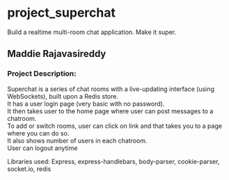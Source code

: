 # project_superchat
Build a realtime multi-room chat application. Make it super.

## Maddie Rajavasireddy    

### Project Description:    
Superchat is a series of chat rooms with a live-updating interface (using WebSockets), built upon a Redis store.    
It has a user login page (very basic with no password).    
It then takes user to the home page where user can post messages to a chatroom.     
To add or switch rooms, user can click on link and that takes you to a page where you can do so.     
It also shows number of users in each chatroom.     
User can logout anytime   

Libraries used: Express, express-handlebars, body-parser, cookie-parser, socket.io, redis

